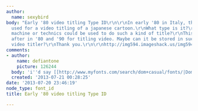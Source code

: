 ```yaml
---
author:
  name: sexybird
body: "Early '80 video titling Type ID\r\n\r\nIn early '80 in Italy, this font was
  used for a video titling of a japanese cartoon.\r\nWhat type is it?\r\nWhat type
  machine or technics could be used to do such a kind of title?\r\nThis type was used
  after in '80 and '90 for titling video. Maybe can it be stored in such a digital
  video titler?\r\nThank you.\r\n\r\nhttp://img594.imageshack.us/img594/6092/4b3s.png"
comments:
- author:
    name: defiantone
    picture: 126244
  body: 'i''d say [[http://www.myfonts.com/search/dom+casual/fonts/|Dom Casual]] '
  created: '2013-07-21 00:28:25'
date: '2013-07-20 23:46:19'
node_type: font_id
title: Early '80 video titling Type ID

---
```

